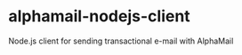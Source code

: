 alphamail-nodejs-client
=======================

Node.js client for sending transactional e-mail with AlphaMail